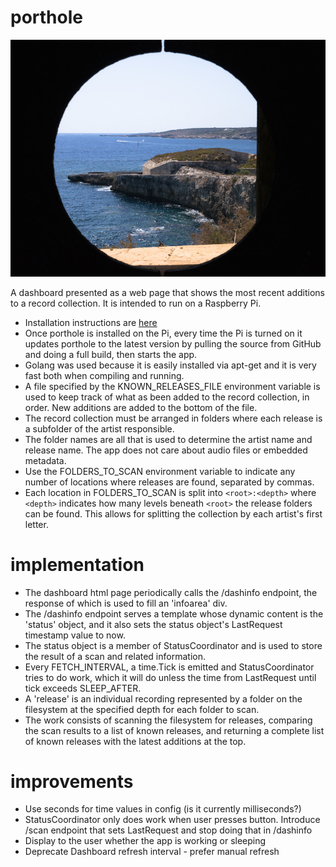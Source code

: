 # porthole

![alt tag](static/porthole.jpg)

A dashboard presented as a web page that shows the most recent additions to a record collection. It is intended to run on a Raspberry Pi.

* Installation instructions are [here](PI.md)
* Once porthole is installed on the Pi, every time the Pi is turned on it updates porthole to the latest version by pulling the source from GitHub and doing a full build, then starts the app.
* Golang was used because it is easily installed via apt-get and it is very fast both when compiling and running.
* A file specified by the KNOWN_RELEASES_FILE environment variable is used to keep track of what as been added to the record collection, in order. New additions are added to the bottom of the file.
* The record collection must be arranged in folders where each release is a subfolder of the artist responsible.
* The folder names are all that is used to determine the artist name and release name. The app does not care about audio files or embedded metadata.
* Use the FOLDERS_TO_SCAN environment variable to indicate any number of locations where releases are found, separated by commas.
* Each location in FOLDERS_TO_SCAN is split into `<root>:<depth>` where `<depth>` indicates how many levels beneath `<root>` the release folders can be found. This allows for splitting the collection by each artist's first letter.

# implementation

* The dashboard html page periodically calls the /dashinfo endpoint, the response of which is used to fill an 'infoarea' div.
* The /dashinfo endpoint serves a template whose dynamic content is the 'status' object, and it also sets the status object's LastRequest timestamp value to now.
* The status object is a member of StatusCoordinator and is used to store the result of a scan and related information.
* Every FETCH_INTERVAL, a time.Tick is emitted and StatusCoordinator tries to do work, which it will do unless the time from LastRequest until tick exceeds SLEEP_AFTER.
* A 'release' is an individual recording represented by a folder on the filesystem at the specified depth for each folder to scan.
* The work consists of scanning the filesystem for releases, comparing the scan results to a list of known releases, and returning a complete list of known releases with the latest additions at the top.

# improvements

* Use seconds for time values in config (is it currently milliseconds?)
* StatusCoordinator only does work when user presses button. Introduce /scan endpoint that sets LastRequest and stop doing that in /dashinfo
* Display to the user whether the app is working or sleeping
* Deprecate Dashboard refresh interval - prefer manual refresh
